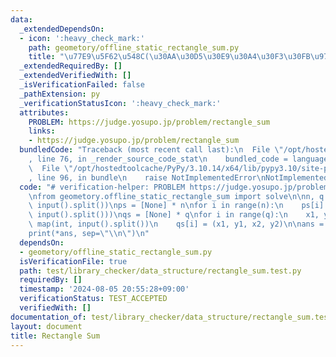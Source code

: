 ```yaml
---
data:
  _extendedDependsOn:
  - icon: ':heavy_check_mark:'
    path: geometory/offline_static_rectangle_sum.py
    title: "\u77E9\u5F62\u548C(\u30AA\u30D5\u30E9\u30A4\u30F3\u30FB\u9759\u7684)"
  _extendedRequiredBy: []
  _extendedVerifiedWith: []
  _isVerificationFailed: false
  _pathExtension: py
  _verificationStatusIcon: ':heavy_check_mark:'
  attributes:
    PROBLEM: https://judge.yosupo.jp/problem/rectangle_sum
    links:
    - https://judge.yosupo.jp/problem/rectangle_sum
  bundledCode: "Traceback (most recent call last):\n  File \"/opt/hostedtoolcache/PyPy/3.10.14/x64/lib/pypy3.10/site-packages/onlinejudge_verify/documentation/build.py\"\
    , line 76, in _render_source_code_stat\n    bundled_code = language.bundle(\n\
    \  File \"/opt/hostedtoolcache/PyPy/3.10.14/x64/lib/pypy3.10/site-packages/onlinejudge_verify/languages/python.py\"\
    , line 96, in bundle\n    raise NotImplementedError\nNotImplementedError\n"
  code: "# verification-helper: PROBLEM https://judge.yosupo.jp/problem/rectangle_sum\n\
    \nfrom geometory.offline_static_rectangle_sum import solve\n\nn, q = map(int,\
    \ input().split())\nps = [None] * n\nfor i in range(n):\n    ps[i] = tuple(map(int,\
    \ input().split()))\nqs = [None] * q\nfor i in range(q):\n    x1, y1, x2, y2 =\
    \ map(int, input().split())\n    qs[i] = (x1, y1, x2, y2)\n\nans = solve(ps, qs)\n\
    print(*ans, sep=\"\\n\")\n"
  dependsOn:
  - geometory/offline_static_rectangle_sum.py
  isVerificationFile: true
  path: test/library_checker/data_structure/rectangle_sum.test.py
  requiredBy: []
  timestamp: '2024-08-05 20:55:28+09:00'
  verificationStatus: TEST_ACCEPTED
  verifiedWith: []
documentation_of: test/library_checker/data_structure/rectangle_sum.test.py
layout: document
title: Rectangle Sum
---
```

